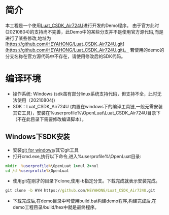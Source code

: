 # 简介

本工程是一个使用[Luat_CSDK_Air724U](https://github.com/openLuat/Luat_CSDK_Air724U.git)进行开发的Demo程序。
由于官方此时(20210804)的支持尚不完善，此Demo中的某些分支并不是使用官方源代码,而是进行了某些修改,地址为[https://github.com/HEYAHONG/Luat_CSDK_Air724U.git](https://github.com/HEYAHONG/Luat_CSDK_Air724U.git)。
若使用的demo的分支名称在官方源代码中不存在，请使用修改后的SDK代码。

# 编译环境

- 操作系统: Windows  (sdk虽有部分linux系统支持代码，但支持不全，此时无法使用（20210804))
- SDK：Luat_CSDK_Air724U (内置在windows下的编译工具链,一般无需安装其它工具)，安装在%userprofile%\OpenLuat\Luat_CSDK_Air724U目录下（不在此目录下需要修改编译脚本）。

## Windows下SDK安装

- 安装[git for windows](https://gitforwindows.org/)/其它git工具
- 打开cmd.exe,执行以下命令,进入%userprofile%\OpenLuat目录:

```cmd
mkdir  %userprofile%\OpenLuat 1>nul 2>nul
cd /d %userprofile%\OpenLuat

```

- 使用git在刚才的目录下clone,使用-b指定分支。下载完成就表示安装完成。

```cmd
git clone -b HYH https://github.com/HEYAHONG/Luat_CSDK_Air724U.git
```

- 下载完成后,在demo目录中可使用build.bat构建demo程序,构建完成后,在demo工程目录/build/hex中就是最终程序。





